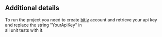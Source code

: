 ## Additional details
To run the project you need to create [bitly](https://bitly.com/) account and retrieve your api key and replace the string "YourApiKey" in\
all unit tests with it.
